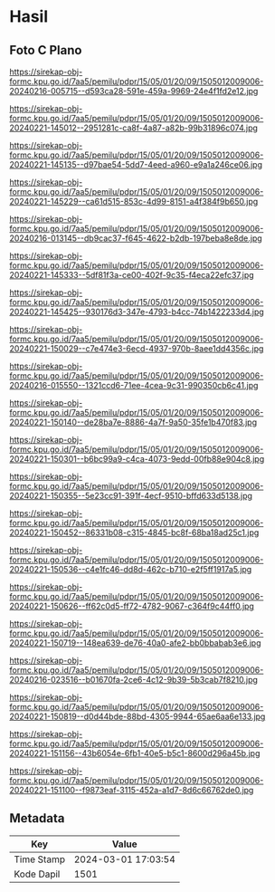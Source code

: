 # Hasil

## Foto C Plano

https://sirekap-obj-formc.kpu.go.id/7aa5/pemilu/pdpr/15/05/01/20/09/1505012009006-20240216-005715--d593ca28-591e-459a-9969-24e4f1fd2e12.jpg

https://sirekap-obj-formc.kpu.go.id/7aa5/pemilu/pdpr/15/05/01/20/09/1505012009006-20240221-145012--2951281c-ca8f-4a87-a82b-99b31896c074.jpg

https://sirekap-obj-formc.kpu.go.id/7aa5/pemilu/pdpr/15/05/01/20/09/1505012009006-20240221-145135--d97bae54-5dd7-4eed-a960-e9a1a246ce06.jpg

https://sirekap-obj-formc.kpu.go.id/7aa5/pemilu/pdpr/15/05/01/20/09/1505012009006-20240221-145229--ca61d515-853c-4d99-8151-a4f384f9b650.jpg

https://sirekap-obj-formc.kpu.go.id/7aa5/pemilu/pdpr/15/05/01/20/09/1505012009006-20240216-013145--db9cac37-f645-4622-b2db-197beba8e8de.jpg

https://sirekap-obj-formc.kpu.go.id/7aa5/pemilu/pdpr/15/05/01/20/09/1505012009006-20240221-145333--5df81f3a-ce00-402f-9c35-f4eca22efc37.jpg

https://sirekap-obj-formc.kpu.go.id/7aa5/pemilu/pdpr/15/05/01/20/09/1505012009006-20240221-145425--930176d3-347e-4793-b4cc-74b1422233d4.jpg

https://sirekap-obj-formc.kpu.go.id/7aa5/pemilu/pdpr/15/05/01/20/09/1505012009006-20240221-150029--c7e474e3-6ecd-4937-970b-8aee1dd4356c.jpg

https://sirekap-obj-formc.kpu.go.id/7aa5/pemilu/pdpr/15/05/01/20/09/1505012009006-20240216-015550--1321ccd6-71ee-4cea-9c31-990350cb6c41.jpg

https://sirekap-obj-formc.kpu.go.id/7aa5/pemilu/pdpr/15/05/01/20/09/1505012009006-20240221-150140--de28ba7e-8886-4a7f-9a50-35fe1b470f83.jpg

https://sirekap-obj-formc.kpu.go.id/7aa5/pemilu/pdpr/15/05/01/20/09/1505012009006-20240221-150301--b6bc99a9-c4ca-4073-9edd-00fb88e904c8.jpg

https://sirekap-obj-formc.kpu.go.id/7aa5/pemilu/pdpr/15/05/01/20/09/1505012009006-20240221-150355--5e23cc91-391f-4ecf-9510-bffd633d5138.jpg

https://sirekap-obj-formc.kpu.go.id/7aa5/pemilu/pdpr/15/05/01/20/09/1505012009006-20240221-150452--86331b08-c315-4845-bc8f-68ba18ad25c1.jpg

https://sirekap-obj-formc.kpu.go.id/7aa5/pemilu/pdpr/15/05/01/20/09/1505012009006-20240221-150536--c4e1fc46-dd8d-462c-b710-e2f5ff1917a5.jpg

https://sirekap-obj-formc.kpu.go.id/7aa5/pemilu/pdpr/15/05/01/20/09/1505012009006-20240221-150626--ff62c0d5-ff72-4782-9067-c364f9c44ff0.jpg

https://sirekap-obj-formc.kpu.go.id/7aa5/pemilu/pdpr/15/05/01/20/09/1505012009006-20240221-150719--148ea639-de76-40a0-afe2-bb0bbabab3e6.jpg

https://sirekap-obj-formc.kpu.go.id/7aa5/pemilu/pdpr/15/05/01/20/09/1505012009006-20240216-023516--b01670fa-2ce6-4c12-9b39-5b3cab7f8210.jpg

https://sirekap-obj-formc.kpu.go.id/7aa5/pemilu/pdpr/15/05/01/20/09/1505012009006-20240221-150819--d0d44bde-88bd-4305-9944-65ae6aa6e133.jpg

https://sirekap-obj-formc.kpu.go.id/7aa5/pemilu/pdpr/15/05/01/20/09/1505012009006-20240221-151156--43b6054e-6fb1-40e5-b5c1-8600d296a45b.jpg

https://sirekap-obj-formc.kpu.go.id/7aa5/pemilu/pdpr/15/05/01/20/09/1505012009006-20240221-151100--f9873eaf-3115-452a-a1d7-8d6c66762de0.jpg


## Metadata

| Key        | Value               |
| ---------- | ------------------- |
| Time Stamp | 2024-03-01 17:03:54 |
| Kode Dapil | 1501                |



